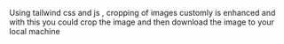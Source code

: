 Using  tailwind css and js , cropping of images customly is enhanced and with this you could crop the image and then download the image to your local machine
